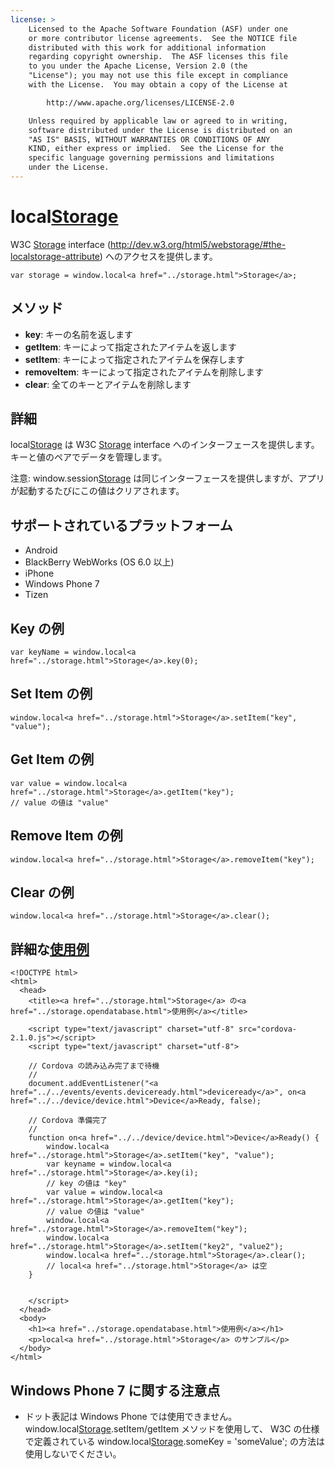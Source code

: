 ```yaml
---
license: >
    Licensed to the Apache Software Foundation (ASF) under one
    or more contributor license agreements.  See the NOTICE file
    distributed with this work for additional information
    regarding copyright ownership.  The ASF licenses this file
    to you under the Apache License, Version 2.0 (the
    "License"); you may not use this file except in compliance
    with the License.  You may obtain a copy of the License at

        http://www.apache.org/licenses/LICENSE-2.0

    Unless required by applicable law or agreed to in writing,
    software distributed under the License is distributed on an
    "AS IS" BASIS, WITHOUT WARRANTIES OR CONDITIONS OF ANY
    KIND, either express or implied.  See the License for the
    specific language governing permissions and limitations
    under the License.
---
```


local<a href="../storage.html">Storage</a>
===============

W3C <a href="../storage.html">Storage</a> interface (http://dev.w3.org/html5/webstorage/#the-localstorage-attribute) へのアクセスを提供します。

    var storage = window.local<a href="../storage.html">Storage</a>;

メソッド
-------

- __key__: キーの名前を返します
- __getItem__: キーによって指定されたアイテムを返します
- __setItem__: キーによって指定されたアイテムを保存します
- __removeItem__: キーによって指定されたアイテムを削除します
- __clear__: 全てのキーとアイテムを削除します

詳細
-----------

local<a href="../storage.html">Storage</a> は W3C <a href="../storage.html">Storage</a> interface へのインターフェースを提供します。キーと値のペアでデータを管理します。

注意: window.session<a href="../storage.html">Storage</a> は同じインターフェースを提供しますが、アプリが起動するたびにこの値はクリアされます。

サポートされているプラットフォーム
-------------------

- Android
- BlackBerry WebWorks (OS 6.0 以上)
- iPhone
- Windows Phone 7
- Tizen

Key の例
-------------

    var keyName = window.local<a href="../storage.html">Storage</a>.key(0);

Set Item の例
-------------

    window.local<a href="../storage.html">Storage</a>.setItem("key", "value");

Get Item の例
-------------

    var value = window.local<a href="../storage.html">Storage</a>.getItem("key");
    // value の値は "value"

Remove Item の例
-------------

    window.local<a href="../storage.html">Storage</a>.removeItem("key");

Clear の例
-------------

    window.local<a href="../storage.html">Storage</a>.clear();

詳細な<a href="../storage.opendatabase.html">使用例</a>
------------

    <!DOCTYPE html>
    <html>
      <head>
        <title><a href="../storage.html">Storage</a> の<a href="../storage.opendatabase.html">使用例</a></title>

        <script type="text/javascript" charset="utf-8" src="cordova-2.1.0.js"></script>
        <script type="text/javascript" charset="utf-8">

        // Cordova の読み込み完了まで待機
        //
        document.addEventListener("<a href="../../events/events.deviceready.html">deviceready</a>", on<a href="../../device/device.html">Device</a>Ready, false);

        // Cordova 準備完了
        //
        function on<a href="../../device/device.html">Device</a>Ready() {
            window.local<a href="../storage.html">Storage</a>.setItem("key", "value");
            var keyname = window.local<a href="../storage.html">Storage</a>.key(i);
            // key の値は "key"
            var value = window.local<a href="../storage.html">Storage</a>.getItem("key");
            // value の値は "value"
            window.local<a href="../storage.html">Storage</a>.removeItem("key");
            window.local<a href="../storage.html">Storage</a>.setItem("key2", "value2");
            window.local<a href="../storage.html">Storage</a>.clear();
            // local<a href="../storage.html">Storage</a> は空
        }


        </script>
      </head>
      <body>
        <h1><a href="../storage.opendatabase.html">使用例</a></h1>
        <p>local<a href="../storage.html">Storage</a> のサンプル</p>
      </body>
    </html>


Windows Phone 7 に関する注意点
-------------

- ドット表記は Windows Phone では使用できません。 window.local<a href="../storage.html">Storage</a>.setItem/getItem メソッドを使用して、 W3C の仕様で定義されている window.local<a href="../storage.html">Storage</a>.someKey = 'someValue'; の方法は使用しないでください。
